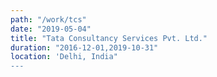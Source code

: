 ```yaml
---
path: "/work/tcs"
date: "2019-05-04"
title: "Tata Consultancy Services Pvt. Ltd."
duration: "2016-12-01,2019-10-31"
location: 'Delhi, India"
---
```

